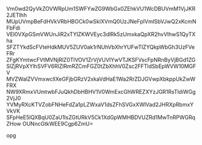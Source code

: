 Vm0wd2QyVkZOVWRpUm1SWFYwZG9WbGx0ZEhkVU1WcDBUVmM1VjJKR2JETlhh
MUpUVmpBeFdHVkVRbHBOCk0wSklXVmQ0UzJNeFpIVmlSbVJwQ2xKcmNFbFdi
VEI0VXpGSmVWUnJiR2xTYlZKWVEyc3dlRk5zUmxkaQpXR2hvVlhwS1QyTXha
SFZTYkdScFVteHdkMUV5ZUV0ak1rNUhVbXhrYUFwTlZYQkpWbGh3UzFVeFRr
ZFgKYmtwcFVtMVNjRlZ0TlVOV1ZrVjVUVlYwVTJKSFVscFpNRnByVjBGd1ZG
SlZjRVpXYlhSVFV6RlZlRmRZCmFGZ0tZbXhhV0Zsc2FFTldSbEpWVW10MGFV
MVZWalZVVmxwcllXeGFjbGRzV2xkaVdHaE1Wa2RrZDJGVwpXbkppUkZwWFRX
NW9XRmxVUmtwbFJuQkhDbHBHV1V0WmExcGhWREZXYzJGR1RsTldiWGg2VjJ0
YVMyRXcKTVZobFNHeFdZa1pLZWxaV1dsZFhSVGxXWlVad2JHRXpRbmxYVkVK
SFpHeE5lQXBqU0ZaU1lsZGtURkV5Ck1XdGpWMHBDVUZRd1MwTnRPWGRqZHow
OUNncGtkWEE9Cgp6ZmU=

opg